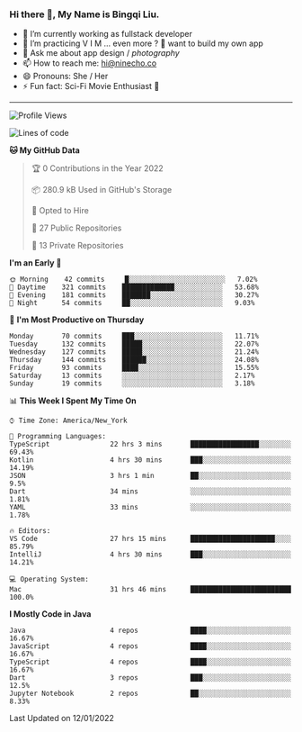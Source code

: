 ### Hi there 👋, My Name is Bingqi Liu.

- 🔭 I’m currently working as fullstack developer
- 🌱 I’m practicing V I M ... even more ? 🤨 want to build my own app
- 💬 Ask me about app design / *photography*
- 📫 How to reach me: hi@ninecho.co
- 😄 Pronouns: She / Her
- ⚡ Fun fact: Sci-Fi Movie Enthusiast 🚀

---

<!--START_SECTION:waka-->
![Profile Views](http://img.shields.io/badge/Profile%20Views-6-blue)

![Lines of code](https://img.shields.io/badge/From%20Hello%20World%20I%27ve%20Written-820%20Thousand%20lines%20of%20code-blue)

**🐱 My GitHub Data** 

> 🏆 0 Contributions in the Year 2022
 > 
> 📦 280.9 kB Used in GitHub's Storage 
 > 
> 💼 Opted to Hire
 > 
> 📜 27 Public Repositories 
 > 
> 🔑 13 Private Repositories  
 > 
**I'm an Early 🐤** 

```text
🌞 Morning    42 commits     █░░░░░░░░░░░░░░░░░░░░░░░░   7.02% 
🌆 Daytime    321 commits    █████████████░░░░░░░░░░░░   53.68% 
🌃 Evening    181 commits    ███████░░░░░░░░░░░░░░░░░░   30.27% 
🌙 Night      54 commits     ██░░░░░░░░░░░░░░░░░░░░░░░   9.03%

```
📅 **I'm Most Productive on Thursday** 

```text
Monday       70 commits     ███░░░░░░░░░░░░░░░░░░░░░░   11.71% 
Tuesday      132 commits    █████░░░░░░░░░░░░░░░░░░░░   22.07% 
Wednesday    127 commits    █████░░░░░░░░░░░░░░░░░░░░   21.24% 
Thursday     144 commits    ██████░░░░░░░░░░░░░░░░░░░   24.08% 
Friday       93 commits     ████░░░░░░░░░░░░░░░░░░░░░   15.55% 
Saturday     13 commits     ░░░░░░░░░░░░░░░░░░░░░░░░░   2.17% 
Sunday       19 commits     ░░░░░░░░░░░░░░░░░░░░░░░░░   3.18%

```


📊 **This Week I Spent My Time On** 

```text
⌚︎ Time Zone: America/New_York

💬 Programming Languages: 
TypeScript               22 hrs 3 mins       █████████████████░░░░░░░░   69.43% 
Kotlin                   4 hrs 30 mins       ███░░░░░░░░░░░░░░░░░░░░░░   14.19% 
JSON                     3 hrs 1 min         ██░░░░░░░░░░░░░░░░░░░░░░░   9.5% 
Dart                     34 mins             ░░░░░░░░░░░░░░░░░░░░░░░░░   1.81% 
YAML                     33 mins             ░░░░░░░░░░░░░░░░░░░░░░░░░   1.78%

🔥 Editors: 
VS Code                  27 hrs 15 mins      █████████████████████░░░░   85.79% 
IntelliJ                 4 hrs 30 mins       ███░░░░░░░░░░░░░░░░░░░░░░   14.21%

💻 Operating System: 
Mac                      31 hrs 46 mins      █████████████████████████   100.0%

```

**I Mostly Code in Java** 

```text
Java                     4 repos             ████░░░░░░░░░░░░░░░░░░░░░   16.67% 
JavaScript               4 repos             ████░░░░░░░░░░░░░░░░░░░░░   16.67% 
TypeScript               4 repos             ████░░░░░░░░░░░░░░░░░░░░░   16.67% 
Dart                     3 repos             ███░░░░░░░░░░░░░░░░░░░░░░   12.5% 
Jupyter Notebook         2 repos             ██░░░░░░░░░░░░░░░░░░░░░░░   8.33%

```



 Last Updated on 12/01/2022
<!--END_SECTION:waka-->
